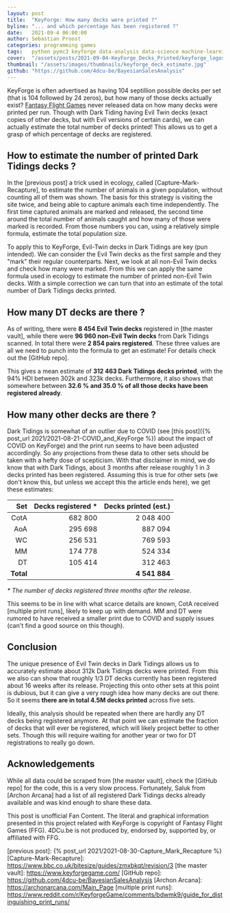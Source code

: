 ```yaml
---
layout: post
title:  "KeyForge: How many decks were printed ?"
byline: "... and which percentage has been registered ?"
date:   2021-09-4 06:00:00
author: Sebastian Proost
categories: programming games
tags:	python pymc3 keyforge data-analysis data-science machine-learning covid-19
cover:  "/assets/posts/2021-09-04-KeyForge_Decks_Printed/keyforge_logos.jpg"
thumbnail: "/assets/images/thumbnails/keyforge_deck_estimate.jpg"
github: "https://github.com/4dcu-be/BayesianSalesAnalysis"
---
```


KeyForge is often advertised as having 104 septillion possible decks per set (that is 104 followed by 24 zeros), but
how many of those decks actually exist? [Fantasy Flight Games] never released data on how many decks were printed
per run. Though with Dark Tiding having Evil Twin decks (exact copies of other decks, but with Evil versions of certain 
cards), we can actually estimate the total number of decks printed! This allows us to get a grasp of which percentage of
decks are registered.

## How to estimate the number of printed Dark Tidings decks ?

In the [previous post] a trick used in ecology, called [Capture-Mark-Recapture], to estimate the number of 
animals in a given population, without counting all of them was shown. The basis for this strategy is visiting the 
site twice, and being able to capture animals each time independently. The first time captured animals are marked and released, 
the second time around the total number of animals caught and how many of those were marked is recorded. From those 
numbers you can, using a relatively simple formula, estimate the total population size.

To apply this to KeyForge, Evil-Twin decks in Dark Tidings are key (pun intended). We can consider the Evil Twin decks as the first 
sample and they "mark" their regular counterparts. Next, we look at all non-Evil Twin decks and check how many were 
marked. From this we can apply the same formula used in ecology to estimate the number of printed non-Evil Twin decks.
With a simple correction we can turn that into an estimate of the total number of Dark Tidings decks printed.

## How many DT decks are there ?

As of writing, there were **8 454 Evil Twin decks** registered in [the master vault], while there were **96 960 non-Evil Twin
decks** from Dark Tidings scanned. In total there were **2 854 pairs registered**. These three values are all we need to
punch into the formula to get an estimate! For details check out the [GitHub repo].

This gives a mean estimate of **312 463 Dark Tidings decks printed**, with the 94% HDI between 302k and 323k decks. 
Furthermore, it also shows that somewhere between **32.6 % and 35.0 % of all those decks have been registered already**. 

## How many other decks are there ?

Dark Tidings is somewhat of an outlier due to COVID (see 
[this post]({% post_url 2021/2021-08-21-COVID_and_KeyForge %}) about the impact of COVID on KeyForge) and the print
run seems to have been adjusted accordingly. So any projections from these data to other sets should be taken with
a hefty dose of scepticism. With that disclaimer in mind, we do know that with Dark Tidings, about 3 months after 
release roughly 1 in 3 decks printed has been registered. Assuming this is true for other sets (we don't know this, but 
unless we accept this the article ends here), we get these estimates:

|  Set | Decks registered * | Decks printed (est.) |
|-----:|-------------------:|---------------------:|
| CotA |            682 800 |            2 048 400 |
| AoA  |            295 698 |              887 094 |
| WC   |            256 531 |              769 593 |
| MM   |            174 778 |              524 334 |
| DT   |            105 414 |              312 463 |
| **Total**|                |        **4 541 884** |

*\* The number of decks registered three months after the release.*

This seems to be in line with what scarce details are known, CotA received [multiple print runs], likely to keep up with 
demand. MM and DT were rumored to have received a smaller print due to COVID and supply issues (can't find a good source
on this though).

## Conclusion

The unique presence of Evil Twin decks in Dark Tidings allows us to accurately estimate
about 312k Dark Tidings decks were printed. From this we also can show that roughly 1/3 DT decks currently has been 
registered about 16 weeks after its release. Projecting this onto other sets at this point is dubious, but it can 
give a very rough idea how many decks are out there. So it seems **there are in total 4.5M decks printed** across five sets.

Ideally, this analysis should be repeated when there are hardly any DT decks being registered anymore. 
At that point we can estimate the fraction of decks that will ever be registered, which will likely project better
to other sets. Though this will require waiting for another year or two for DT registrations to really go down.

## Acknowledgements

While all data could be scraped from [the master vault], check the [GitHub repo] for the code, this is a very slow process.
Fortunately, Saluk from [Archon Arcana] had a list of all registered Dark Tidings decks already available and was
kind enough to share these data.

This post is unofficial Fan Content. The literal and graphical information presented in this project related with 
KeyForge is copyright of Fantasy Flight Games (FFG). 4DCu.be is not produced by, endorsed by, supported by, 
or affiliated with FFG.

[Fantasy Flight Games]: https://www.fantasyflightgames.com/en/index/
[previous post]: {% post_url 2021/2021-08-30-Capture_Mark_Recapture %}
[Capture-Mark-Recapture]: https://www.bbc.co.uk/bitesize/guides/zmxbkqt/revision/3
[the master vault]: https://www.keyforgegame.com/
[GitHub repo]: https://github.com/4dcu-be/BayesianSalesAnalysis
[Archon Arcana]: https://archonarcana.com/Main_Page
[multiple print runs]: https://www.reddit.com/r/KeyforgeGame/comments/bdwmk9/guide_for_distinguishing_print_runs/

